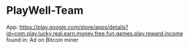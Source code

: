 # PlayWell-Team
App: https://play.google.com/store/apps/details?id=com.play.lucky.real.earn.money.free.fun.games.play.reward.income found in: Ad on Bitcoin miner
